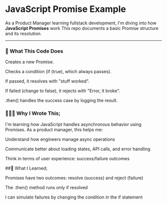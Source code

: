 # JavaScript Promise Example

As a Product Manager learning fullstack development, I'm diving into how **JavaScript Promises** work  This repo documents a basic Promise structure and its resolution.

---

###  📜 What This Code Does

Creates a new Promise.

Checks a condition (if (true), which always passes).

If passed, it resolves with "stuff worked".

If failed (change to false), it rejects with "Error, it broke".

.then() handles the success case by logging the result.


### 👩🏾‍💻 Why I Wrote This;

I'm learning how JavaScript handles asynchronous behavior using Promises. As a product manager, this helps me:

Understand how engineers manage async operations

Communicate better about loading states, API calls, and error handling

Think in terms of user experience: success/failure outcomes


##🧠 What I Learned;

Promises have two outcomes: resolve (success) and reject (failure)

The .then() method runs only if resolved

I can simulate failures by changing the condition in the if statement
